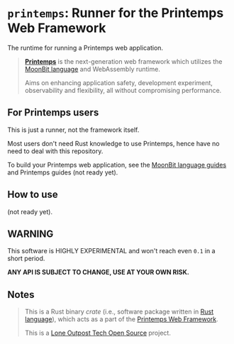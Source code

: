 # `printemps`: Runner for the Printemps Web Framework

The runtime for running a Printemps web application.

 > [__Printemps__](https://www.printempsframework.org/) is the next-generation web framework which utilizes the [MoonBit language](https://www.moonbitlang.com/) and WebAssembly runtime.
 > 
 > Aims on enhancing application safety, development experiment, observability and flexibility, all without compromising performance. 

## For Printemps users

This is just a runner, not the framework itself.

Most users don't need Rust knowledge to use Printemps, hence have no need to deal with this repository. 
 
To build your Printemps web application, see the [MoonBit language guides](https://www.moonbitlang.com/docs/syntax) and Printemps guides (not ready yet).

## How to use

(not ready yet).

## WARNING

This software is HIGHLY EXPERIMENTAL and won't reach even `0.1` in a short period. 

__ANY API IS SUBJECT TO CHANGE, USE AT YOUR OWN RISK.__

## Notes

> This is a Rust binary _crate_ (i.e., software package written in [Rust language](https://www.rust-lang.org/)), which acts as a part of the [Printemps Web Framework](https://www.printempsframework.org/).
>
> This is a [Lone Outpost Tech Open Source](https://github.com/lone-outpost-oss) project.
